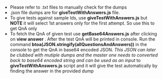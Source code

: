 - Please refer to .txt files to manually check for the dumps
- .json file dumps are for **giveTestWithAnswers.js**  file.
- To give tests against sample Ids, use **giveTestWithAnswers.js**   but **NOTE** it will select 1st answers only for the first attempt. So use this to get QnA only
- To fetch the QnA of given test use **getBase64Answers.js** after clicking on **view answer** . After the test QnA will be printed in console. Run the command **btoa(JSON.stringify(allQuestionsAndAnswers))** in the
console to get the QnA in base64 encoded JSON. _This JSON can later be clubbed with mutiple dumps and the master one needs to converted back to base64 encoded string and can be used as an input_ to **giveTestWithAnswers.js** script and it will give the test automatically by finding the answer in the provided dump
